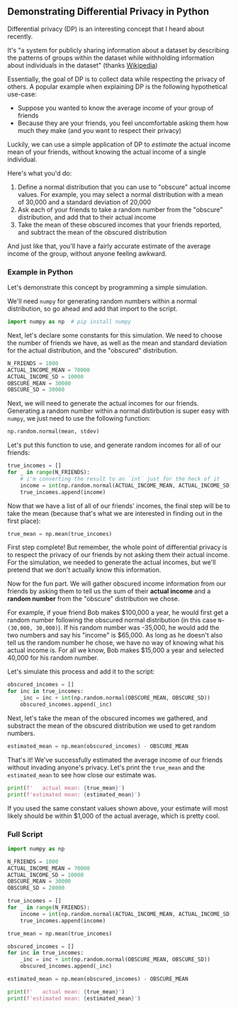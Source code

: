 <!-- 
Demonstrating Differential Privacy in Python
2021/10/01
Python,numpy,stats
-->

## Demonstrating Differential Privacy in Python

Differential privacy (DP) is an interesting concept that I heard about recently.

It's "a system for publicly sharing information about a dataset by describing the patterns of groups within the dataset while withholding information about individuals in the dataset" (thanks [Wikipedia](https://en.wikipedia.org/wiki/Differential_privacy))

Essentially, the goal of DP is to collect data while respecting the privacy of others. A popular example when explaining DP is the following hypothetical use-case:
* Suppose you wanted to know the average income of your group of friends
* Because they are your friends, you feel uncomfortable asking them how much they make (and you want to respect their privacy)

Luckily, we can use a simple application of DP to *estimate* the actual income mean of your friends, without knowing the actual income of a single individual.

Here's what you'd do:
1. Define a normal distribution that you can use to "obscure" actual income values. For example, you may select a normal distribution with a mean of 30,000 and a standard deviation of 20,000
2. Ask each of your friends to take a random number from the "obscure" distribution, and add that to their actual income
3. Take the mean of these obscured incomes that your friends reported, and subtract the mean of the obscured distribution

And just like that, you'll have a fairly accurate estimate of the average income of the group, without anyone feeling awkward.

### Example in Python

Let's demonstrate this concept by programming a simple simulation.

We'll need `numpy` for generating random numbers within a normal distribution, so go ahead and add that import to the script.
```python
import numpy as np  # pip install numpy
```

Next, let's declare some constants for this simulation. We need to choose the number of friends we have, as well as the mean and standard deviation for the actual distribution, and the "obscured" distribution.

```python
N_FRIENDS = 1000
ACTUAL_INCOME_MEAN = 70000
ACTUAL_INCOME_SD = 10000
OBSCURE_MEAN = 30000
OBSCURE_SD = 30000
```

Next, we will need to generate the actual incomes for our friends. Generating a random number within a normal distirbution is super easy with `numpy`, we just need to use the following function:
```python
np.random.normal(mean, stdev)
```

Let's put this function to use, and generate random incomes for all of our friends:
```python
true_incomes = []
for _ in range(N_FRIENDS):
    # i'm converting the result to an `int` just for the heck of it
    income = int(np.random.normal(ACTUAL_INCOME_MEAN, ACTUAL_INCOME_SD))
    true_incomes.append(income)
```

Now that we have a list of all of our friends' incomes, the final step will be to take the mean (because that's what we are interested in finding out in the first place):
```python
true_mean = np.mean(true_incomes)
```

First step complete! But remember, the whole point of differential privacy is to respect the privacy of our friends by not asking them their actual income. For the simulation, we needed to generate the actual incomes, but we'll pretend that we don't actually know this information.

Now for the fun part. We will gather obscured income information from our friends by asking them to tell us the sum of their **actual income** and a **random number** from the "obscure" distribution we chose.

For example, if youe friend Bob makes $100,000 a year, he would first get a random number following the obscured normal distribution (in this case `N~(30,000, 30,000)`). If his random number was -35,000, he would add the two numbers and say his "income" is $65,000. As long as he doesn't also tell us the random number he chose, we have no way of knowing what his actual income is. For all we know, Bob makes $15,000 a year and selected 40,000 for his random number.

Let's simulate this process and add it to the script:
```python
obscured_incomes = []
for inc in true_incomes:
    _inc = inc + int(np.random.normal(OBSCURE_MEAN, OBSCURE_SD))
    obscured_incomes.append(_inc)
```

Next, let's take the mean of the obscured incomes we gathered, and substract the mean of the obscured distribution we used to get random numbers.

```python
estimated_mean = np.mean(obscured_incomes) - OBSCURE_MEAN
```

That's it! We've successfully estimated the average income of our friends without invading anyone's privacy. Let's print the `true_mean` and the `estimated_mean` to see how close our estimate was.

```python
print(f'   actual mean: {true_mean}')
print(f'estimated mean: {estimated_mean}')
```

If you used the same constant values shown above, your estimate will most likely should be within $1,000 of the actual average, which is pretty cool.

### Full Script
```python
import numpy as np

N_FRIENDS = 1000
ACTUAL_INCOME_MEAN = 70000
ACTUAL_INCOME_SD = 10000
OBSCURE_MEAN = 30000
OBSCURE_SD = 20000

true_incomes = []
for _ in range(N_FRIENDS):
    income = int(np.random.normal(ACTUAL_INCOME_MEAN, ACTUAL_INCOME_SD))
    true_incomes.append(income)

true_mean = np.mean(true_incomes)

obscured_incomes = []
for inc in true_incomes:
    _inc = inc + int(np.random.normal(OBSCURE_MEAN, OBSCURE_SD))
    obscured_incomes.append(_inc)

estimated_mean = np.mean(obscured_incomes) - OBSCURE_MEAN

print(f'   actual mean: {true_mean}')
print(f'estimated mean: {estimated_mean}')
```
